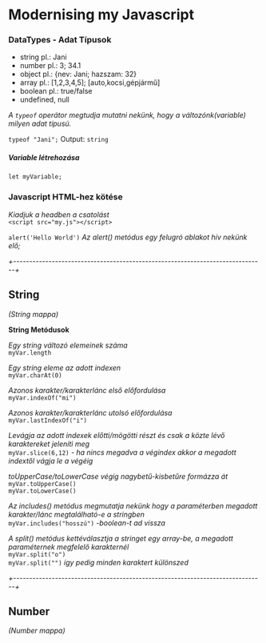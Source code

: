 # **Modernising my Javascript**
### **DataTypes - Adat Típusok**
- string pl.: Jani
- number pl.: 3;  34.1
- object pl.: {nev: Jani; hazszam: 32}
- array pl.: [1,2,3,4,5]; [auto,kocsi,gépjármű]
- boolean pl.: true/false
- undefined, null

*A `typeof` operátor megtudja mutatni nekünk, hogy a változónk(variable) milyen adat típusú.*  
  
`typeof "Jani";` Output: `string`

##### **Variable létrehozása**
`let myVariable;`

### **Javascript HTML-hez kötése**
*Kiadjuk a headben a csatolást*  
`<script src="my.js"></script>`  

`alert('Hello World')` *Az alert() metódus egy felugró ablakot hív nekünk elő;*

*+------------------------------------------------------------------------------+*

## **String**  
*(String mappa)*

**String Metódusok**  

*Egy string változó elemeinek száma*  
`myVar.length`

*Egy string eleme az adott indexen*  
`myVar.charAt(0)`

*Azonos karakter/karakterlánc első előfordulása*  
`myVar.indexOf("mi")`

*Azonos karakter/karakterlánc utolsó előfordulása*  
`myVar.lastIndexOf("i")`

*Levágja az adott indexek előtti/mögötti részt és csak a közte lévő karaktereket jeleníti meg*  
`myVar.slice(6,12)` *- ha nincs megadva a végindex akkor a megadott indextől vágja le a végéig*

*toUpperCase/toLowerCase végig nagybetű-kisbetűre formázza át*  
`myVar.toUpperCase()`  
`myVar.toLowerCase()`

*Az includes() metódus megmutatja nekünk hogy a paraméterben megadott karakter/lánc megtalálható-e a stringben*  
`myVar.includes("hosszú")` *-boolean-t ad vissza*

*A split() metódus kettéválasztja a stringet egy array-be, a megadott paraméternek megfelelő karakternél*  
`myVar.split("o")`  
`myVar.split("")` *így pedig minden karaktert különszed*

*+------------------------------------------------------------------------------+*
## **Number**  
*(Number mappa)*

  